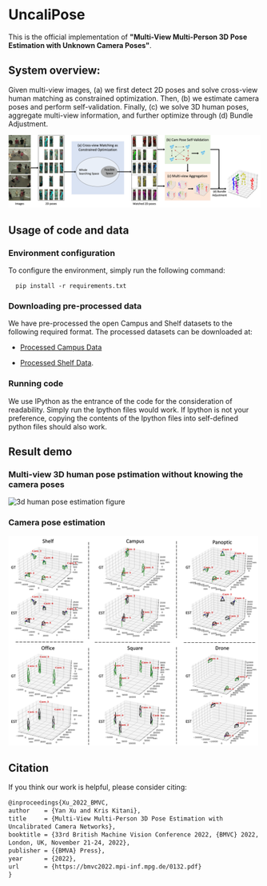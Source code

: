# UncaliPose

This is the official implementation of **"Multi-View Multi-Person 3D Pose Estimation with Unknown Camera Poses"**.

## System overview:

Given multi-view images, (a) we first detect 2D poses and solve cross-view human matching as constrained optimization.  Then, (b) we estimate camera poses and perform self-validation.  Finally, (c) we solve 3D human poses, aggregate multi-view information, and further optimize through (d) Bundle Adjustment.

<p align="left">
    <img src="./figure/system_overview.png" alt="system overview"  width="800">
</p>

## Usage of code and data

### Environment configuration

To configure the environment, simply run the following command:
```
  pip install -r requirements.txt
```


### Downloading pre-processed data

We have pre-processed the open Campus and Shelf datasets to the following required format.  The processed datasets can be downloaded at: 

* [Processed Campus Data](https://drive.google.com/file/d/1YCh4GHY3vkwKpSZsnj6sx84cmwFN7XaP/view?usp=sharing)

* [Processed Shelf Data](https://drive.google.com/file/d/1_Y9x0L7PF8ll92CySbpSsKXaXpEurnLx/view?usp=sharing).


### Running code

We use IPython as the entrance of the code for the consideration of readability.  Simply run the Ipython files would work.  If Ipython is not your preference, copying the contents of the Ipython files into self-defined python files should also work.

## Result demo

### Multi-view 3D human pose pstimation without knowing the camera poses

<p align="left">
    <img src="./figure/human_pose_estimation.png" alt="3d human pose estimation figure"  width="550">
</p>

### Camera pose estimation

<p align="left">
    <img src="./figure/camera_pose_estimation.png" alt="3d human pose estimation table"  width="500">
</p>

<!-- ### Multi-view 3D human pose pstimation with one moving camera mounted on a flying drone

<p align="left">
    <img src="./figure/drone_pose_estimation.png" alt="3d human pose estimation table"  width="500">
</p> -->


## Citation
If you think our work is helpful, please consider citing:

```
@inproceedings{Xu_2022_BMVC,
author    = {Yan Xu and Kris Kitani},
title     = {Multi-View Multi-Person 3D Pose Estimation with Uncalibrated Camera Networks},
booktitle = {33rd British Machine Vision Conference 2022, {BMVC} 2022, London, UK, November 21-24, 2022},
publisher = {{BMVA} Press},
year      = {2022},
url       = {https://bmvc2022.mpi-inf.mpg.de/0132.pdf}
}
```
